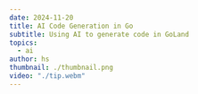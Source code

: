 ```yaml
---
date: 2024-11-20
title: AI Code Generation in Go
subtitle: Using AI to generate code in GoLand
topics:
  - ai
author: hs
thumbnail: ./thumbnail.png
video: "./tip.webm"
---
```

